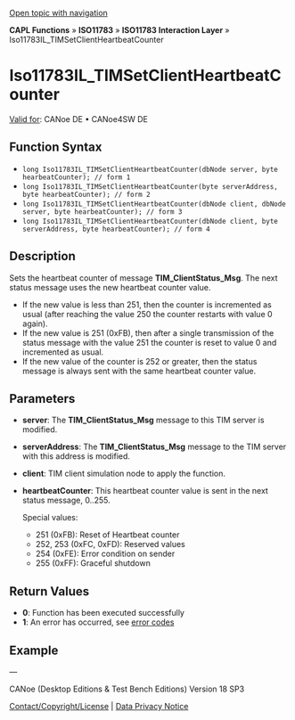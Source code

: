 [Open topic with navigation](../../../../../../CANoeDEFamily.htm#Topics/CAPLFunctions/ISO11783/ISOInteractionLayer/Functions/CAPLfunctionIso11783ILtimSetClientHeartbeatCounter.md)

**CAPL Functions** » **ISO11783** » **ISO11783 Interaction Layer** » Iso11783IL_TIMSetClientHeartbeatCounter

# Iso11783IL_TIMSetClientHeartbeatCounter

[Valid for](../../../../Shared/FeatureAvailability.md): CANoe DE • CANoe4SW DE

## Function Syntax

- `long Iso11783IL_TIMSetClientHeartbeatCounter(dbNode server, byte hearbeatCounter); // form 1`
- `long Iso11783IL_TIMSetClientHeartbeatCounter(byte serverAddress, byte hearbeatCounter); // form 2`
- `long Iso11783IL_TIMSetClientHeartbeatCounter(dbNode client, dbNode server, byte hearbeatCounter); // form 3`
- `long Iso11783IL_TIMSetClientHeartbeatCounter(dbNode client, byte serverAddress, byte hearbeatCounter); // form 4`

## Description

Sets the heartbeat counter of message **TIM_ClientStatus_Msg**. The next status message uses the new heartbeat counter value.

- If the new value is less than 251, then the counter is incremented as usual (after reaching the value 250 the counter restarts with value 0 again).
- If the new value is 251 (0xFB), then after a single transmission of the status message with the value 251 the counter is reset to value 0 and incremented as usual.
- If the new value of the counter is 252 or greater, then the status message is always sent with the same heartbeat counter value.

## Parameters

- **server**: The **TIM_ClientStatus_Msg** message to this TIM server is modified.
- **serverAddress**: The **TIM_ClientStatus_Msg** message to the TIM server with this address is modified.
- **client**: TIM client simulation node to apply the function.
- **heartbeatCounter**: This heartbeat counter value is sent in the next status message, 0..255.

  Special values:
  - 251 (0xFB): Reset of Heartbeat counter
  - 252, 253 (0xFC, 0xFD): Reserved values
  - 254 (0xFE): Error condition on sender
  - 255 (0xFF): Graceful shutdown

## Return Values

- **0**: Function has been executed successfully
- **1**: An error has occurred, see [error codes](../../../CAPLfunctionsISOj1939ErrorCodes.md)

## Example

—

CANoe (Desktop Editions & Test Bench Editions) Version 18 SP3

[Contact/Copyright/License](../../../../Shared/ContactCopyrightLicense.md) | [Data Privacy Notice](https://www.vector.com/int/en/company/get-info/privacy-policy/)
